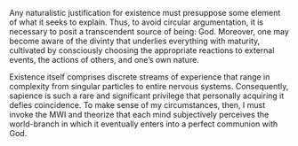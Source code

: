 Any naturalistic justification for existence must presuppose some element of what it seeks to explain. Thus, to avoid circular argumentation, it is necessary to posit a transcendent source of being: God. Moreover, one may become aware of the divinty that underlies everything with maturity, cultivated by consciously choosing the appropriate reactions to external events, the actions of others, and one’s own nature. 


Existence itself comprises discrete streams of experience that range in complexity from singular particles to entire nervous systems. Consequently, sapience is such a rare and significant privilege that personally acquiring it defies coincidence. To make sense of my circumstances, then, I must invoke the MWI and theorize that each mind subjectively perceives the world-branch in which it eventually enters into a perfect communion with God.
